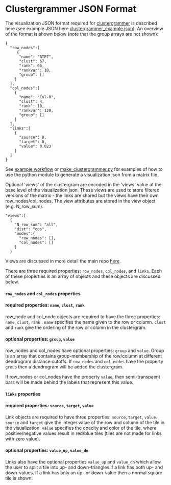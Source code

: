 # Clustergrammer JSON Format
The visualization JSON format required for [clustergrammer](https://github.com/MaayanLab/clustergrammer) is described here (see example JSON here [clustergrammer_example.json](clustergrammer_example.json)). An overview of the format is shown below (note that the group arrays are not shown):
```
{
  "row_nodes":[
     {
      "name": "ATF7",
      "clust": 67,
      "rank": 66,
      "rankvar": 10,
      "group": []
    }
  ],
  "col_nodes":[
    {
      "name": "Col-0",
      "clust": 4,
      "rank": 10,
      "rankvar": 120,
      "group": []
    }
  ],
  "links":[
    {
      "source": 0,
      "target": 0,
      "value": 0.023
    }
  ]
}
```
See [example workflow](https://github.com/MaayanLab/clustergrammer#example-workflow) or [make_clustergrammer.py](https://github.com/MaayanLab/clustergrammer/blob/master/make_clustergrammer.py) for examples of how to use the python module to generate a visualization json from a matrix file.

Optional 'views' of the clustergram are encoded in the 'views' value at the base level of the visualization json. These views are used to store filtered versions of the matrix - the links are shared but the views have their own row_nodes/col_nodes. The view attributes are stored in the view object (e.g. N_row_sum).
```
"views":[
  {
    "N_row_sum": "all",
    "dist": "cos",
    "nodes":{
      "row_nodes": [],
      "col_nodes": []
    }
  }
```
Views are discussed in more detail the main repo [here](https://github.com/MaayanLab/clustergrammer#clustergrammer-python-module).

There are three required properties: ```row_nodes```, ```col_nodes```, and ```links```. Each of these properties is an array of objects and these objects are discussed below.

#### ```row_nodes``` and ```col_nodes``` properties

#### required properties: ```name```, ```clust```, ```rank```
row_node and col_node objects are required to have the three properties: ```name```, ```clust```, ```rank``` . ```name``` specifies the name given to the row or column. ```clust``` and ```rank``` give the ordering of the row or column in the clustergram.

#### optional properties: ```group```, ```value```
row_nodes and col_nodes have optional properties: ```group``` and ```value```. Group is an array that contains group-membership of the row/column at different dendrogram distance cutoffs. If ```row_nodes``` and ```col_nodes``` have the property ```group``` then a dendrogram will be added the clustergram.

If row_nodes or col_nodes have the property ```value```, then semi-transpaent bars will be made behind the labels that represent this value.

#### ```links``` properties

#### required properties: ```source```, ```target```, ```value```
Link objects are required to have three properties: ```source```, ```target```, ```value```. ```source``` and ```target``` give the integer value of the row and column of the tile in the visualization. ```value``` specifies the opacity and color of the tile, where positive/negative values result in red/blue tiles (tiles are not made for links with zero value).

#### optional properties: ```value_up```, ```value_dn```
Links also have the optional properties ```value_up``` and ```value_dn``` which allow the user to split a tile into up- and down-triangles if a link has both up- and down-values. If a link has only an up- or down-value then a normal square tile is shown.

